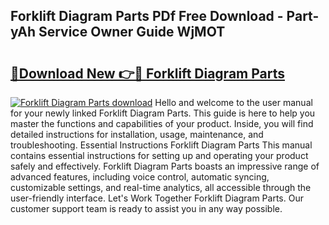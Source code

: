 ## Forklift Diagram Parts PDf Free Download - Part-yAh Service Owner Guide WjMOT

# <h2><a href="http://dfo9c3.blite.top/?on=Forklift+Diagram+Parts">🔗Download New 👉🔴 Forklift Diagram Parts</a></h2>

[![Forklift Diagram Parts download](https://i.imgur.com/lujVjoI.png)](http://dfo9c3.blite.top/?on=Forklift+Diagram+Parts)
Hello and welcome to the user manual for your newly linked Forklift Diagram Parts. This guide is here to help you master the functions and capabilities of your product. Inside, you will find detailed instructions for installation, usage, maintenance, and troubleshooting. Essential Instructions Forklift Diagram Parts This manual contains essential instructions for setting up and operating your product safely and effectively. Forklift Diagram Parts boasts an impressive range of advanced features, including voice control, automatic syncing, customizable settings, and real-time analytics, all accessible through the user-friendly interface. Let's Work Together Forklift Diagram Parts. Our customer support team is ready to assist you in any way possible.
